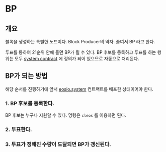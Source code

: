 # BP

## 개요

블록을 생성하는 특별한 노드이다. Block Producer의 약자. 줄여서 BP 라고 한다.

투표를 통하여  21순위 안에 들면 BP가 될 수 있다. BP 후보를 등록하고 투표를 하는 행위는 모두 [system contract](../s/system-contract.md) 에 정의가 되어 있으므로 자동으로 처리된다.

## BP가 되는 방법

해당 순서를 진행하기에 앞서 [eosio.system](../e/eosio.system.md) 컨트랙트를 배포한 상태이어야 한다.

### 1. BP 후보를 등록한다.

BP 후보는 누구나 지원할 수 있다. 명령은 `cleos` 를 이용하면 된다. 



### 2. 투표한다.

### 3. 투표가 정해진 수량이 도달되면 BP가 갱신된다. 



